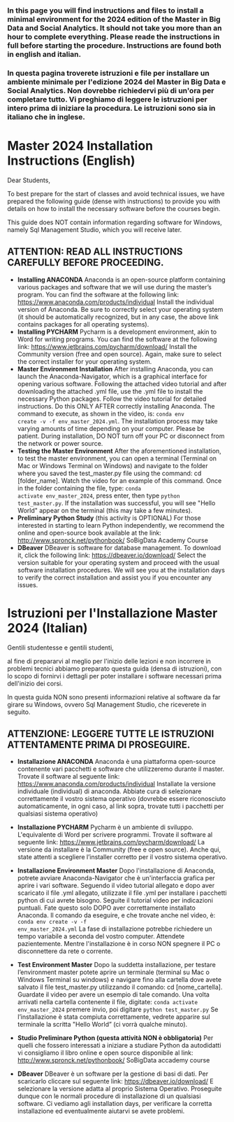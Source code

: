 ### In this page you will find instructions and files to install a minimal environment for the 2024 edition of the Master in Big Data and Social Analytics. It should not take you more than an hour to complete everything. Please reade the instructions in full before starting the procedure. Instructions are found both in english and italian.
### In questa pagina troverete istruzioni e file per installare un ambiente minimale per l'edizione 2024 del Master in Big Data e Social Analytics. Non dovrebbe richiedervi più di un'ora per completare tutto. Vi preghiamo di leggere le istruzioni per intero prima di iniziare la procedura. Le istruzioni sono sia in italiano che in inglese.



# Master 2024 Installation Instructions (English)

Dear Students,

To best prepare for the start of classes and avoid technical issues, we have prepared the following guide (dense with instructions) to provide you with details on how to install the necessary software before the courses begin.

This guide does NOT contain information regarding software for Windows, namely Sql Management Studio, which you will receive later.

## ATTENTION: READ ALL INSTRUCTIONS CAREFULLY BEFORE PROCEEDING.

- **Installing ANACONDA** Anaconda is an open-source platform containing various packages and software that we will use during the master’s program. You can find the software at the following link: https://www.anaconda.com/products/individual Install the individual version of Anaconda. Be sure to correctly select your operating system (it should be automatically recognized, but in any case, the above link contains packages for all operating systems).
- **Installing PYCHARM** Pycharm is a development environment, akin to Word for writing programs. You can find the software at the following link: https://www.jetbrains.com/pycharm/download/ Install the Community version (free and open source). Again, make sure to select the correct installer for your operating system.
- **Master Environment Installation** After installing Anaconda, you can launch the Anaconda-Navigator, which is a graphical interface for opening various software. Following the attached video tutorial and after downloading the attached .yml file, use the .yml file to install the necessary Python packages. Follow the video tutorial for detailed instructions. Do this ONLY AFTER correctly installing Anaconda. The command to execute, as shown in the video, is: <code>conda env create -v -f env_master_2024.yml</code>. The installation process may take varying amounts of time depending on your computer. Please be patient. During installation, DO NOT turn off your PC or disconnect from the network or power source.
- **Testing the Master Environment** After the aforementioned installation, to test the master environment, you can open a terminal (Terminal on Mac or Windows Terminal on Windows) and navigate to the folder where you saved the test_master.py file using the command: cd [folder_name]. Watch the video for an example of this command. Once in the folder containing the file, type: <code>conda activate env_master_2024</code>, press enter, then type <code>python test_master.py</code>. If the installation was successful, you will see "Hello World" appear on the terminal (this may take a few minutes).
- **Preliminary Python Study** (this activity is OPTIONAL) For those interested in starting to learn Python independently, we recommend the online and open-source book available at the link: http://www.spronck.net/pythonbook/ SoBigData Academy Course
- **DBeaver** DBeaver is software for database management. To download it, click the following link: https://dbeaver.io/download/ Select the version suitable for your operating system and proceed with the usual software installation procedures. We will see you at the installation days to verify the correct installation and assist you if you encounter any issues.



# Istruzioni per l'Installazione Master 2024 (Italian)

Gentili studentesse e gentili studenti,
 
al fine di prepararvi al meglio per l'inizio delle lezioni e non incorrere in problemi tecnici abbiamo preparato questa guida (densa di istruzioni), con lo scopo di fornirvi i dettagli per poter installare i software necessari prima dell'inizio dei corsi.
 
In questa guida NON sono presenti informazioni relative al software da far girare su Windows, ovvero Sql Management Studio, che riceverete in seguito.
  
## ATTENZIONE: LEGGERE TUTTE LE ISTRUZIONI ATTENTAMENTE PRIMA DI PROSEGUIRE.

- **Installazione ANACONDA**
Anaconda è una piattaforma open-source contenente vari pacchetti e software che utilizzeremo durante il master.
Trovate il software al seguente link:
https://www.anaconda.com/products/individual
Installate la versione individuale (individual) di anaconda. Abbiate cura di selezionare correttamente il vostro sistema operativo (dovrebbe essere riconosciuto automaticamente, in ogni caso, al link sopra, trovate tutti i pacchetti per qualsiasi sistema operativo)

- **Installazione PYCHARM**
Pycharm è un ambiente di sviluppo. L'equivalente di Word per scrivere programmi.
Trovate il software al seguente link:
https://www.jetbrains.com/pycharm/download/
La versione da installare è la Community (free e open source). Anche qui, state attenti a scegliere l’installer corretto per il vostro sistema operativo.

- **Installazione Environment Master**
Dopo l'installazione di Anaconda, potrete avviare Anaconda-Navigator che è un'interfaccia grafica per aprire i vari software. Seguendo il video tutorial allegato e dopo aver scaricato il file .yml allegato, utilizzate il file .yml per installare i pacchetti python di cui avrete bisogno. Seguite il tutorial video per indicazioni puntuali. Fate questo solo DOPO aver correttamente installato Anaconda. Il comando da eseguire, e che trovate anche nel video, è: <code>conda env create -v -f env_master_2024.yml</code>
La fase di installazione potrebbe richiedere un tempo variabile a seconda del vostro computer. Attendete pazientemente. Mentre l'installazione è in corso NON spegnere il PC o disconnettere da rete o corrente.
 
- **Test Environment Master**
Dopo la suddetta installazione, per testare l’environment master potete aprire un terminale (terminal su Mac o Windows Terminal su windows) e navigare fino alla cartella dove avete salvato il file test_master.py utilizzando il comando: cd [nome_cartella]. Guardate il video per avere un esempio di tale comando. Una volta arrivati nella cartella contenente il file, digitate: <code>conda activate env_master_2024</code> premere invio, poi digitare <code>python test_master.py</code>
Se l’installazione è stata compiuta correttamente, vedrete apparire sul terminale la scritta "Hello World” (ci vorrà qualche minuto).
 
- **Studio Preliminare Python (questa attività NON è obbligatoria)**
Per quelli che fossero interessati a iniziare a studiare Python da autodidatti vi consigliamo il libro online e open source disponibile al link:
http://www.spronck.net/pythonbook/
SoBigData accademy course

- **DBeaver**
DBeaver è un software per la gestione di basi di dati. Per scaricarlo cliccare sul seguente link: https://dbeaver.io/download/
E selezionare la versione adatta al proprio Sistema Operativo. Proseguite dunque con le normali procedure di installazione di un qualsiasi software.
Ci vediamo agli installation days, per verificare la corretta installazione ed eventualmente aiutarvi se avete problemi.



